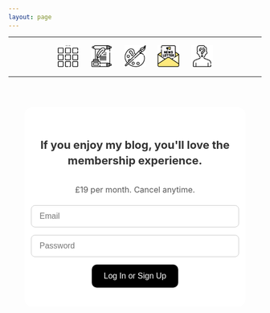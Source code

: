 ```yaml
---
layout: page
---
```

<center>
<hr width="100%" size="3">
<div class="container">
        <a href="https://ellisjalia.com"><img src="/assets/icons/menu-bw.png" style="width:43px;height:43px;justify-content:center;display:inline-block;border:1px;margin: 0px 8px;padding:2px;"/></a>
        <a href="https://ellisjalia.com/essays"><img src="/assets/icons/quill-bw.png" style="width:43px;height:43px;justify-content:center;display:inline-block;border:1px;margin: 0px 8px;padding:2px;"/></a>
        <a href="https://ellisjalia.com/art"><img src="/assets/icons/paint-palette-bw.png" style="width:43px;height:43px;justify-content:center;display:inline-block;border:1px;margin: 0px 8px;padding:2px;"/></a>
        <a href="https://ellisjalia.com/newsletter"><img src="/assets/icons/newsletter.png" style="width:43px;height:43px;justify-content:center;display:inline-block;border:1px;margin: 0px 8px;padding:2px;"/></a>
        <a href="https://ellisjalia.com/about"><img src="/assets/icons/unknown-bw.png" style="width:43px;height:43px;justify-content:center;display:inline-block;border:1px;margin: 0px 8px;padding:2px;"/></a>
 </div>
  <hr width="100%" size="3">
  </center>

<style>
  .form-container {
    background-color:rgb(255, 255, 255);
    padding: 30px;
    border-radius: 16px;
    max-width: 380px;
    margin: 60px auto;
    text-align: center;
  }

  .form-container h2 {
    margin-bottom: 8px;
    font-size: 22px;
    color: #333;
    line-height: 1.4;
  }

  .form-container p.subtext {
    font-size: 16px;
    color: #555;
    margin-bottom: 20px;
    font-weight: normal;
  }

  #login-form {
    display: flex;
    flex-direction: column;
    align-items: center;
    gap: 15px;
  }

  #login-form input {
    padding: 12px 16px;
    border-radius: 8px;
    border: 1px solid #ccc;
    width: 100%;
    font-size: 16px;
  }

  #login-form button {
    padding: 14px 24px;
    border-radius: 10px;
    border: none;
    background-color: black;
    color: white;
    font-size: 16px;
    cursor: pointer;
    transition: background-color 0.3s ease;
  }

  #login-form button:hover {background-color: #FEF9E7;
    background-color: tomato;
  }
</style>

<div class="form-container">
  <h2>If you enjoy my blog, you'll love the membership experience.<h2>
  <p class="subtext">£19 per month. Cancel anytime.</p>

  <form id="login-form">
    <input type="email" id="email" placeholder="Email" required>
    <input type="password" id="password" placeholder="Password" required>
    <button type="submit">Log In or Sign Up</button>
  </form>

<script>
  document.getElementById("login-form").addEventListener("submit", async (e) => {
    e.preventDefault();
    const email = document.getElementById("email").value;
    const pass = document.getElementById("password").value;

    try {
      await firebase.auth().signInWithEmailAndPassword(email, pass);
      alert("Logged in!");
      window.location.href = "/premium.html";
    } catch (err) {
      if (err.code === 'auth/user-not-found') {
        try {
          await firebase.auth().createUserWithEmailAndPassword(email, pass);
          alert("Signed up and logged in!");
          window.location.href = "/premium.html";
        } catch (signupErr) {
          alert("Sign-up error: " + signupErr.message);
        }
      } else {
        alert("Error: " + err.message);
      }
    }
  });
</script>